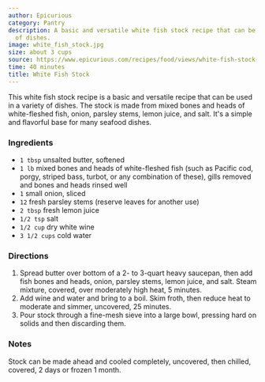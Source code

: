 ```yaml
---
author: Epicurious
category: Pantry
description: A basic and versatile white fish stock recipe that can be used in a variety
  of dishes.
image: white_fish_stock.jpg
size: about 3 cups
source: https://www.epicurious.com/recipes/food/views/white-fish-stock-233577
time: 40 minutes
title: White Fish Stock
---
```

This white fish stock recipe is a basic and versatile recipe that can be used in a variety of dishes. The stock is made from mixed bones and heads of white-fleshed fish, onion, parsley stems, lemon juice, and salt. It's a simple and flavorful base for many seafood dishes.

### Ingredients

* `1 tbsp` unsalted butter, softened
* `1 lb` mixed bones and heads of white-fleshed fish (such as Pacific cod, porgy, striped bass, turbot, or any combination of these), gills removed and bones and heads rinsed well
* `1` small onion, sliced
* `12` fresh parsley stems (reserve leaves for another use)
* `2 tbsp` fresh lemon juice
* `1/2 tsp` salt
* `1/2 cup` dry white wine
* `3 1/2 cups` cold water

### Directions

1. Spread butter over bottom of a 2- to 3-quart heavy saucepan, then add fish bones and heads, onion, parsley stems, lemon juice, and salt. Steam mixture, covered, over moderately high heat, 5 minutes.
2. Add wine and water and bring to a boil. Skim froth, then reduce heat to moderate and simmer, uncovered, 25 minutes.
3. Pour stock through a fine-mesh sieve into a large bowl, pressing hard on solids and then discarding them.

### Notes

Stock can be made ahead and cooled completely, uncovered, then chilled, covered, 2 days or frozen 1 month.